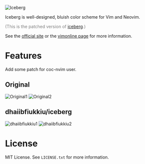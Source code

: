 ![Iceberg](https://cocopon.github.io/iceberg.vim/assets/github/20180804/cover.png)

Iceberg is well-designed, bluish color scheme for Vim and Neovim.

<font color="grey">(This is the patched version of [iceberg](https://github.com/cocopon/iceberg.vim).)</font>


See the [official site](https://cocopon.github.io/iceberg.vim/) or the
[vimonline page](https://www.vim.org/scripts/script.php?script_id=4820) for more
information.


# Features
Add some patch for coc-nvim user.

## Original
![Original1]()
![Original2]()

## dhaiibfiukkiu/iceberg
![dhaiibfiukkiu1]()
![dhaiibfiukkiu2]()

# License
MIT License. See `LICENSE.txt` for more information.



